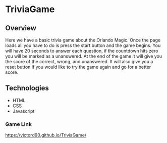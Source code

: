 # TriviaGame


## Overview

Here we have a basic trivia game about the Orlando Magic.
Once the page loads all you have to do is press the start 
button and the game begins. You will have 20 seconds to 
answer each question, if the countdown hits zero you 
will be marked as a unanswered. At the end of the game it
will give you the score of the correct, wrong, and unanswered.
It will also give you a reset button if you would like to try 
the game again and go for a better score.


## Technologies

- HTML
- CSS
- Javascript

### Game Link

https://victord90.github.io/TriviaGame/





